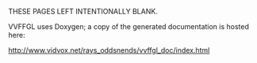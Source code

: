THESE PAGES LEFT INTENTIONALLY BLANK.




VVFFGL uses Doxygen; a copy of the generated documentation is hosted here:

http://www.vidvox.net/rays_oddsnends/vvffgl_doc/index.html